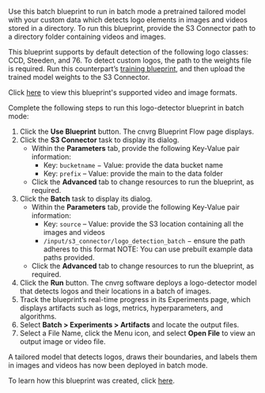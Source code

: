 Use this batch blueprint to run in batch mode a pretrained tailored model with your custom data which detects logo elements in images and videos stored in a directory. To run this blueprint, provide the S3 Connector path to a directory folder containing videos and images.

This blueprint supports by default detection of the following logo classes: CCD, Steeden, and 76. To detect custom logos, the path to the weights file is required. Run this counterpart’s [training blueprint](https://metacloud.cloud.cnvrg.io/marketplace/blueprints/logo-detection-training), and then upload the trained model weights to the S3 Connector.

Click [here](https://github.com/cnvrg/logo-detection-blueprint/tree/master/logo_detection_batch) to view this blueprint's supported video and image formats.

Complete the following steps to run this logo-detector blueprint in batch mode:
1. Click the **Use Blueprint** button. The cnvrg Blueprint Flow page displays.
2. Click the **S3 Connector** task to display its dialog.
   - Within the **Parameters** tab, provide the following Key-Value pair information:
     - Key: `bucketname` − Value: provide the data bucket name
     - Key: `prefix` – Value: provide the main to the data folder
   - Click the **Advanced** tab to change resources to run the blueprint, as required.
3. Click the **Batch** task to display its dialog.
   - Within the **Parameters** tab, provide the following Key-Value pair information:
     - Key: `source` – Value: provide the S3 location containing all the images and videos
     - `/input/s3_connector/logo_detection_batch` − ensure the path adheres to this format
     NOTE: You can use prebuilt example data paths provided.
   - Click the **Advanced** tab to change resources to run the blueprint, as required.
4. Click the **Run** button. The cnvrg software deploys a logo-detector model that detects logos and their locations in a batch of images.
5. Track the blueprint’s real-time progress in its Experiments page, which displays artifacts such as logs, metrics, hyperparameters, and algorithms.
6. Select **Batch > Experiments > Artifacts** and locate the output files.
7. Select a File Name, click the Menu icon, and select **Open File** to view an output image or video file.

A tailored model that detects logos, draws their boundaries, and labels them in images and videos has now been deployed in batch mode.

To learn how this blueprint was created, click [here](https://github.com/cnvrg/logo-detection-blueprint).
